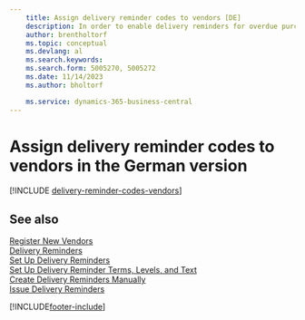 ```yaml
---
    title: Assign delivery reminder codes to vendors [DE]
    description: In order to enable delivery reminders for overdue purchases, you must assign delivery reminder terms to vendors in the German version.
    author: brentholtorf
    ms.topic: conceptual
    ms.devlang: al
    ms.search.keywords:
    ms.search.form: 5005270, 5005272
    ms.date: 11/14/2023
    ms.author: bholtorf

    ms.service: dynamics-365-business-central
---
```

# Assign delivery reminder codes to vendors in the German version

[!INCLUDE [delivery-reminder-codes-vendors](../includes/ATCHDE/delivery-reminder-codes-vendors.md)]

## See also

[Register New Vendors](../../purchasing-how-register-new-vendors.md)  
[Delivery Reminders](delivery-reminders.md)  
[Set Up Delivery Reminders](how-to-set-up-delivery-reminders.md)  
[Set Up Delivery Reminder Terms, Levels, and Text](how-to-set-up-delivery-reminder-terms-levels-and-text.md)  
[Create Delivery Reminders Manually](how-to-create-delivery-reminders-manually.md)  
[Issue Delivery Reminders](how-to-issue-delivery-reminders.md)  


[!INCLUDE[footer-include](../../includes/footer-banner.md)]